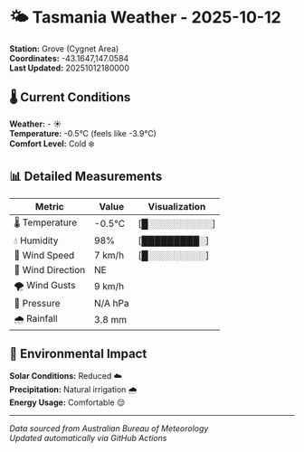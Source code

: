 # 🌤️ Tasmania Weather - 2025-10-12

**Station:** Grove (Cygnet Area)  
**Coordinates:** -43.1647,147.0584  
**Last Updated:** 20251012180000

## 🌡️ Current Conditions

**Weather:** - ☀️  
**Temperature:** -0.5°C (feels like -3.9°C)  
**Comfort Level:** Cold ❄️

## 📊 Detailed Measurements

| Metric | Value | Visualization |
|--------|-------|---------------|
| 🌡️ Temperature | -0.5°C | [█░░░░░░░░░░] |
| 💧 Humidity | 98% | [█████████░] |
| 💨 Wind Speed | 7 km/h | [█░░░░░░░░░] |
| 🧭 Wind Direction | NE | |
| 🌪️ Wind Gusts | 9 km/h | |
| 🔽 Pressure | N/A hPa | |
| 🌧️ Rainfall | 3.8 mm | |

## 🌱 Environmental Impact

**Solar Conditions:** Reduced ☁️  
**Precipitation:** Natural irrigation 🌧️  
**Energy Usage:** Comfortable 😌

---
*Data sourced from Australian Bureau of Meteorology*  
*Updated automatically via GitHub Actions*

